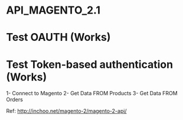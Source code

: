 # API_MAGENTO_2.1
# Test OAUTH (Works)
# Test Token-based authentication (Works)

1- Connect to Magento
2- Get Data FROM Products
3- Get Data FROM Orders

Ref: http://inchoo.net/magento-2/magento-2-api/

